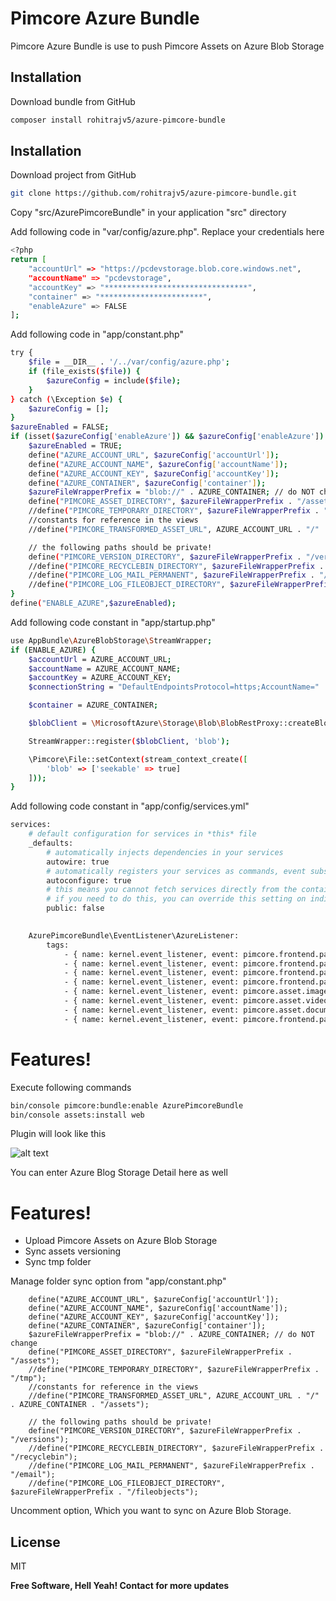 # Pimcore Azure Bundle

Pimcore Azure Bundle is use to push Pimcore Assets on Azure Blob Storage

## Installation

Download bundle from GitHub

```bash
composer install rohitrajv5/azure-pimcore-bundle
```

## Installation

Download project from GitHub
```bash
git clone https://github.com/rohitrajv5/azure-pimcore-bundle.git
```

Copy "src/AzurePimcoreBundle" in your application "src" directory

Add following code in "var/config/azure.php". Replace your credentials here
```bash
<?php 
return [
    "accountUrl" => "https://pcdevstorage.blob.core.windows.net",
    "accountName" => "pcdevstorage",
    "accountKey" => "********************************",
    "container" => "***********************",
    "enableAzure" => FALSE
];
```

Add following code in "app/constant.php" 
```bash
try {
    $file = __DIR__ . '/../var/config/azure.php';
    if (file_exists($file)) {
        $azureConfig = include($file);
    }
} catch (\Exception $e) {
    $azureConfig = [];
}
$azureEnabled = FALSE;
if (isset($azureConfig['enableAzure']) && $azureConfig['enableAzure']) {
    $azureEnabled = TRUE;
    define("AZURE_ACCOUNT_URL", $azureConfig['accountUrl']);
    define("AZURE_ACCOUNT_NAME", $azureConfig['accountName']);
    define("AZURE_ACCOUNT_KEY", $azureConfig['accountKey']);
    define("AZURE_CONTAINER", $azureConfig['container']);   
    $azureFileWrapperPrefix = "blob://" . AZURE_CONTAINER; // do NOT change    
    define("PIMCORE_ASSET_DIRECTORY", $azureFileWrapperPrefix . "/assets");
    //define("PIMCORE_TEMPORARY_DIRECTORY", $azureFileWrapperPrefix . "/tmp");
    //constants for reference in the views
    //define("PIMCORE_TRANSFORMED_ASSET_URL", AZURE_ACCOUNT_URL . "/" . AZURE_CONTAINER . "/assets");

    // the following paths should be private!
    define("PIMCORE_VERSION_DIRECTORY", $azureFileWrapperPrefix . "/versions");
    //define("PIMCORE_RECYCLEBIN_DIRECTORY", $azureFileWrapperPrefix . "/recyclebin");
    //define("PIMCORE_LOG_MAIL_PERMANENT", $azureFileWrapperPrefix . "/email");
    //define("PIMCORE_LOG_FILEOBJECT_DIRECTORY", $azureFileWrapperPrefix . "/fileobjects");
}
define("ENABLE_AZURE",$azureEnabled);
```
Add following code constant in "app/startup.php" 
```bash
use AppBundle\AzureBlobStorage\StreamWrapper;
if (ENABLE_AZURE) {
    $accountUrl = AZURE_ACCOUNT_URL;
    $accountName = AZURE_ACCOUNT_NAME;
    $accountKey = AZURE_ACCOUNT_KEY;
    $connectionString = "DefaultEndpointsProtocol=https;AccountName=" . $accountName . ";AccountKey=" . $accountKey;

    $container = AZURE_CONTAINER;

    $blobClient = \MicrosoftAzure\Storage\Blob\BlobRestProxy::createBlobService($connectionString);

    StreamWrapper::register($blobClient, 'blob');

    \Pimcore\File::setContext(stream_context_create([
        'blob' => ['seekable' => true]
    ]));
}
```
Add following code constant in "app/config/services.yml" 
```bash
services:
    # default configuration for services in *this* file
    _defaults:
        # automatically injects dependencies in your services
        autowire: true
        # automatically registers your services as commands, event subscribers, etc.
        autoconfigure: true
        # this means you cannot fetch services directly from the container via $container->get()
        # if you need to do this, you can override this setting on individual services
        public: false

      
    AzurePimcoreBundle\EventListener\AzureListener:
        tags:
            - { name: kernel.event_listener, event: pimcore.frontend.path.asset.image.thumbnail, method: onFrontendPathThumbnail }
            - { name: kernel.event_listener, event: pimcore.frontend.path.asset.document.image-thumbnail, method: onFrontendPathThumbnail }
            - { name: kernel.event_listener, event: pimcore.frontend.path.asset.video.image-thumbnail, method: onFrontendPathThumbnail }
            - { name: kernel.event_listener, event: pimcore.frontend.path.asset.video.thumbnail, method: onFrontendPathThumbnail }
            - { name: kernel.event_listener, event: pimcore.asset.image.thumbnail, method: onAssetThumbnailCreated }
            - { name: kernel.event_listener, event: pimcore.asset.video.image-thumbnail, method: onAssetThumbnailCreated }
            - { name: kernel.event_listener, event: pimcore.asset.document.image-thumbnail, method: onAssetThumbnailCreated }
            - { name: kernel.event_listener, event: pimcore.frontend.path.asset, method: onFrontEndPathAsset }
```

# Features!

Execute following commands
```bash
bin/console pimcore:bundle:enable AzurePimcoreBundle
bin/console assets:install web
```
Plugin will look like this

![alt text](https://i.postimg.cc/Gtp6TJkn/Screenshot-from-2020-07-07-13-47-41.png)

You can enter Azure Blog Storage Detail here as well

# Features!

  - Upload Pimcore Assets on Azure Blob Storage
  - Sync assets versioning 
  - Sync tmp folder

Manage folder sync option from "app/constant.php"
```
    define("AZURE_ACCOUNT_URL", $azureConfig['accountUrl']);
    define("AZURE_ACCOUNT_NAME", $azureConfig['accountName']);
    define("AZURE_ACCOUNT_KEY", $azureConfig['accountKey']);
    define("AZURE_CONTAINER", $azureConfig['container']);   
    $azureFileWrapperPrefix = "blob://" . AZURE_CONTAINER; // do NOT change    
    define("PIMCORE_ASSET_DIRECTORY", $azureFileWrapperPrefix . "/assets");
    //define("PIMCORE_TEMPORARY_DIRECTORY", $azureFileWrapperPrefix . "/tmp");
    //constants for reference in the views
    //define("PIMCORE_TRANSFORMED_ASSET_URL", AZURE_ACCOUNT_URL . "/" . AZURE_CONTAINER . "/assets");

    // the following paths should be private!
    define("PIMCORE_VERSION_DIRECTORY", $azureFileWrapperPrefix . "/versions");
    //define("PIMCORE_RECYCLEBIN_DIRECTORY", $azureFileWrapperPrefix . "/recyclebin");
    //define("PIMCORE_LOG_MAIL_PERMANENT", $azureFileWrapperPrefix . "/email");
    //define("PIMCORE_LOG_FILEOBJECT_DIRECTORY", $azureFileWrapperPrefix . "/fileobjects");
```
Uncomment option, Which you want to sync on Azure Blob Storage.

License
----

MIT


**Free Software, Hell Yeah! Contact for more updates**


